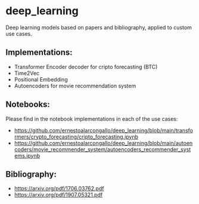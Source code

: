 # deep_learning
Deep learning models based on papers and bibliography, applied to custom use cases.

## Implementations:
- Transformer Encoder decoder for cripto forecasting (BTC) 
- Time2Vec
- Positional Embedding
- Autoencoders for movie recommendation system

## Notebooks:
Please find in the notebook implementations in each of the use cases:
- https://github.com/ernestoalarcongallo/deep_learning/blob/main/transformers/crypto_forecasting/cripto_forecasting.ipynb
- https://github.com/ernestoalarcongallo/deep_learning/blob/main/autoencoders/movie_recommender_system/autoencoders_recommender_systems.ipynb

## Bibliography:
- https://arxiv.org/pdf/1706.03762.pdf
- https://arxiv.org/pdf/1907.05321.pdf
